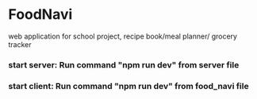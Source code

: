 # FoodNavi
web application for school project, recipe book/meal planner/ grocery tracker

### start server: Run command "npm run dev" from server file
### start client: Run command "npm run dev" from food_navi file